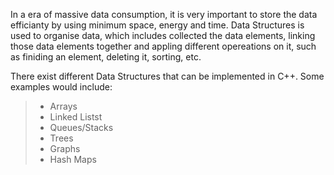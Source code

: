   In a era of massive data consumption, it is very important to store the data efficianty by using minimum space, energy and time. Data Structures is used to organise data, which includes collected the data elements, linking those data elements together and appling different opereations on it, such as finiding an element, deleting it, sorting, etc.
  
  There exist different Data Structures that can be implemented in C++. Some examples would include:

>*   Arrays
>*   Linked Listst
>*   Queues/Stacks
>*   Trees
>*   Graphs
>*   Hash Maps

